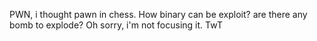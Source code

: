 PWN, i thought pawn in chess. How binary can be exploit? are there any bomb to explode? Oh sorry, i'm not focusing it. TwT
